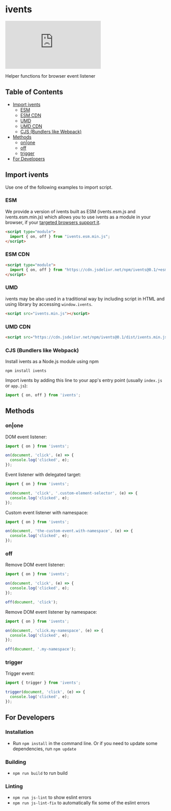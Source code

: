 # ivents <!-- omit in toc -->

![ivents.min.js](https://img.badgesize.io/nk-crew/ivents/master/dist/ivents.min.js?compression=gzip)

Helper functions for browser event listener

## Table of Contents <!-- omit in toc -->

- [Import ivents](#import-ivents)
  - [ESM](#esm)
  - [ESM CDN](#esm-cdn)
  - [UMD](#umd)
  - [UMD CDN](#umd-cdn)
  - [CJS (Bundlers like Webpack)](#cjs-bundlers-like-webpack)
- [Methods](#methods)
  - [on|one](#onone)
  - [off](#off)
  - [trigger](#trigger)
- [For Developers](#for-developers)

## Import ivents

Use one of the following examples to import script.

### ESM

We provide a version of ivents built as ESM (ivents.esm.js and ivents.esm.min.js) which allows you to use ivents as a module in your browser, if your [targeted browsers support it](https://caniuse.com/es6-module).

```html
<script type="module">
  import { on, off } from "ivents.esm.min.js";
</script>
```

### ESM CDN

```html
<script type="module">
  import { on, off } from "https://cdn.jsdelivr.net/npm/ivents@0.1/+esm";
</script>
```

### UMD

ivents may be also used in a traditional way by including script in HTML and using library by accessing `window.ivents`.

```html
<script src="ivents.min.js"></script>
```


### UMD CDN

```html
<script src="https://cdn.jsdelivr.net/npm/ivents@0.1/dist/ivents.min.js"></script>
```

### CJS (Bundlers like Webpack)

Install ivents as a Node.js module using npm

```
npm install ivents
```

Import ivents by adding this line to your app's entry point (usually `index.js` or `app.js`):

```javascript
import { on, off } from 'ivents';
```

## Methods

### on|one

DOM event listener:

```javascript
import { on } from 'ivents';

on(document, 'click', (e) => {
  console.log('clicked', e);
});
```

Event listener with delegated target:

```javascript
import { on } from 'ivents';

on(document, 'click', '.custom-element-selector', (e) => {
  console.log('clicked', e);
});
```

Custom event listener with namespace:

```javascript
import { on } from 'ivents';

on(document, 'the-custom-event.with-namespace', (e) => {
  console.log('clicked', e);
});
```

### off

Remove DOM event listener:

```javascript
import { on } from 'ivents';

on(document, 'click', (e) => {
  console.log('clicked', e);
});

off(document, 'click');
```

Remove DOM event listener by namespace:

```javascript
import { on } from 'ivents';

on(document, 'click.my-namespace', (e) => {
  console.log('clicked', e);
});

off(document, '.my-namespace');
```

### trigger

Trigger event:

```javascript
import { trigger } from 'ivents';

trigger(document, 'click', (e) => {
  console.log('clicked', e);
});
```

## For Developers

### Installation <!-- omit in toc -->

* Run `npm install` in the command line. Or if you need to update some dependencies, run `npm update`

### Building <!-- omit in toc -->

* `npm run build` to run build

### Linting <!-- omit in toc -->

* `npm run js-lint` to show eslint errors
* `npm run js-lint-fix` to automatically fix some of the eslint errors
